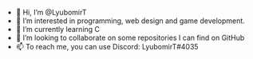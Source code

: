 - 👋 Hi, I’m @LyubomirT
- 👀 I’m interested in programming, web design and game development.
- 🌱 I’m currently learning C
- 💞️ I’m looking to collaborate on some repositories I can find on GitHub
- 📫 To reach me, you can use Discord: LyubomirT#4035

<!---
LyubomirT/LyubomirT is a ✨ special ✨ repository because its `README.md` (this file) appears on your GitHub profile.
You can click the Preview link to take a look at your changes.
--->
